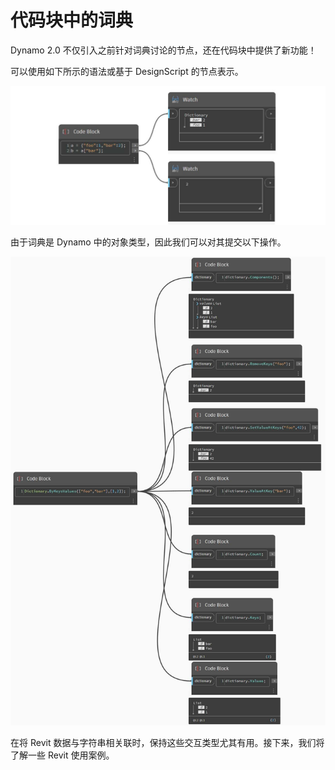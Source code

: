 # 代码块中的词典

Dynamo 2.0 不仅引入之前针对词典讨论的节点，还在代码块中提供了新功能！

可以使用如下所示的语法或基于 DesignScript 的节点表示。

![](<../images/5-5/3/dictionaries in cb - syntax (1).jpg>)

由于词典是 Dynamo 中的对象类型，因此我们可以对其提交以下操作。

![](<../images/5-5/3/dictionaries in cb - actions with code blocks.jpg>)

在将 Revit 数据与字符串相关联时，保持这些交互类型尤其有用。接下来，我们将了解一些 Revit 使用案例。
